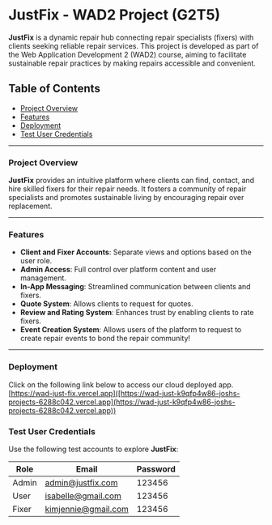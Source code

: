 # **JustFix - WAD2 Project (G2T5)**

**JustFix** is a dynamic repair hub connecting repair specialists (fixers) with clients seeking reliable repair services. This project is developed as part of the Web Application Development 2 (WAD2) course, aiming to facilitate sustainable repair practices by making repairs accessible and convenient.

## **Table of Contents**
- [Project Overview](#project-overview)
- [Features](#features)
- [Deployment](#deployment)
- [Test User Credentials](#test-user-credentials)


---

### **Project Overview**
**JustFix** provides an intuitive platform where clients can find, contact, and hire skilled fixers for their repair needs. It fosters a community of repair specialists and promotes sustainable living by encouraging repair over replacement.

---

### **Features**
- **Client and Fixer Accounts**: Separate views and options based on the user role.
- **Admin Access**: Full control over platform content and user management.
- **In-App Messaging**: Streamlined communication between clients and fixers.
- **Quote System**: Allows clients to request for quotes.
- **Review and Rating System**: Enhances trust by enabling clients to rate fixers.
- **Event Creation System**: Allows users of the platform to request to create repair events to bond the repair community!

---

### **Deployment**
Click on the following link below to access our cloud deployed app.
[https://wad-just-fix.vercel.app]([https://wad-just-k9qfp4w86-joshs-projects-6288c042.vercel.app](https://wad-just-k9qfp4w86-joshs-projects-6288c042.vercel.app))

### **Test User Credentials**
Use the following test accounts to explore **JustFix**:

| Role   | Email               | Password |
|--------|---------------------|----------|
| Admin  | admin@justfix.com    | 123456   |
| User   | isabelle@gmail.com   | 123456   |
| Fixer  | kimjennie@gmail.com  | 123456   |

